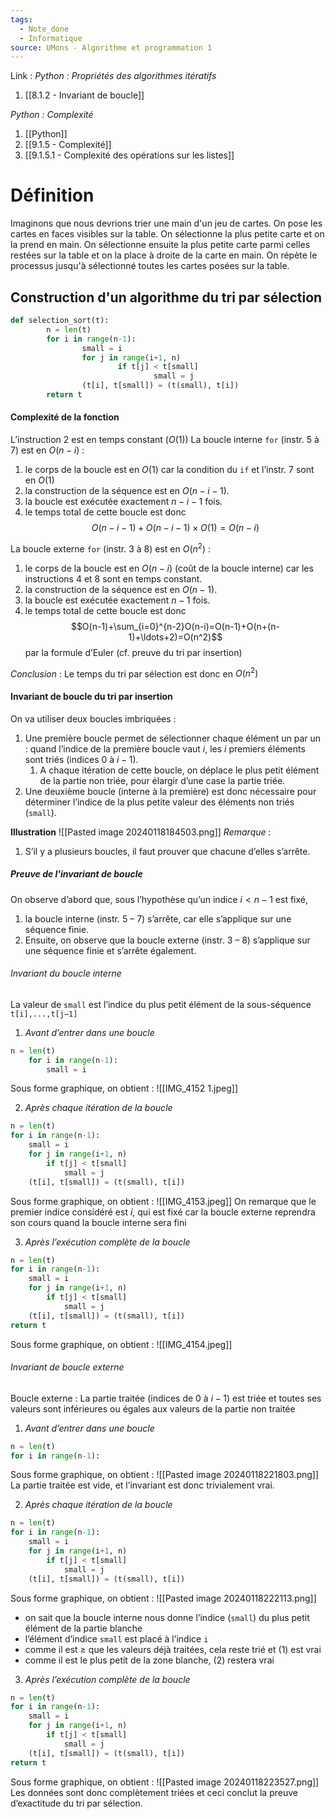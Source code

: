 ```yaml
---
tags:
  - Note_done
  - Informatique
source: UMons - Algorithme et programmation 1
---
```


Link :
_Python : Propriétés des algorithmes itératifs_
1. [[8.1.2 - Invariant de boucle]]

_Python : Complexité_
1. [[Python]]
2. [[9.1.5 - Complexité]]
3. [[9.1.5.1 - Complexité des opérations sur les listes]]

# Définition
Imaginons que nous devrions trier une main d'un jeu de cartes.
On pose les cartes en faces visibles sur la table.
On sélectionne la plus petite carte et on la prend en main.
On sélectionne ensuite la plus petite carte parmi celles restées sur la table et on la place à droite de la carte en main.
On répète le processus jusqu'à sélectionné toutes les cartes posées sur la table.

## Construction d'un algorithme du tri par sélection
```python
def selection_sort(t):
		n = len(t)
		for i in range(n-1):
				small = i
				for j in range(i+1, n)
						if t[j] < t[small]
								small = j
				(t[i], t[small]) = (t(small), t[i])
		return t
```

#### Complexité de la fonction
L’instruction 2 est en temps constant $(O(1))$
La boucle interne `for` (instr. 5 à 7) est en $O(n−i)$ :
1. le corps de la boucle est en $O(1)$ car la condition du `if` et l’instr. 7 sont en $O(1)$
2. la construction de la séquence est en $O(n−i −1)$.
3. la boucle est exécutée exactement $n−i −1$ fois.
4. le temps total de cette boucle est donc $$O(n−i −1) +O(n−i −1)×O(1) = O(n−i)$$

La boucle externe `for` (instr. 3 à 8) est en $O(n^2 )$ :
1. le corps de la boucle est en $O(n−i)$ (coût de la boucle interne) car les instructions 4 et 8 sont en temps constant.
2. la construction de la séquence est en $O(n−1)$.
3. la boucle est exécutée exactement $n−1$ fois.
4. le temps total de cette boucle est donc $$O(n-1)+\sum_{i=0}^{n-2}O(n-i)=O(n-1)+O(n+(n-1)+\ldots+2)=O(n^2)$$ par la formule d’Euler (cf. preuve du tri par insertion)

_Conclusion_ : Le temps du tri par sélection est donc en $O(n^2 )$

#### Invariant de boucle du tri par insertion
On va utiliser deux boucles imbriquées : 
1. Une première boucle permet de sélectionner chaque élément un par un : quand l’indice de la première boucle vaut $i$, les $i$ premiers éléments sont triés (indices 0 à $i −1$). 
	1. A chaque itération de cette boucle, on déplace le plus petit élément de la partie non triée, pour élargir d’une case la partie triée. 
2. Une deuxième boucle (interne à la première) est donc nécessaire pour déterminer l’indice de la plus petite valeur des éléments non triés (`small`).

**Illustration**
![[Pasted image 20240118184503.png]]
_Remarque_ :
1. S’il y a plusieurs boucles, il faut prouver que chacune d’elles s’arrête.

##### Preuve de l'invariant de boucle
On observe d’abord que, sous l’hypothèse qu’un indice $i < n−1$ est fixé, 
1. la boucle interne (instr. 5 – 7) s’arrête, car elle s’applique sur une séquence finie. 
2. Ensuite, on observe que la boucle externe (instr. 3 – 8) s’applique sur une séquence finie et s’arrête également.

###### Invariant du boucle interne 
La valeur de `small` est l’indice du plus petit élément de la sous-séquence `t[i],...,t[j−1]`

1. _Avant d’entrer dans une boucle_ 
```python
n = len(t)
	for i in range(n-1):
		small = i
```
Sous forme graphique, on obtient :
![[IMG_4152 1.jpeg]]

2. _Après chaque itération de la boucle_
```python
n = len(t)
for i in range(n-1):
	small = i
	for j in range(i+1, n)
		if t[j] < t[small]
			small = j
	(t[i], t[small]) = (t(small), t[i])
```
Sous forme graphique, on obtient :
![[IMG_4153.jpeg]]
On remarque que le premier indice considéré est $i$, qui est fixé car la boucle externe reprendra son cours quand la boucle interne sera fini 

3. _Après l’exécution complète de la boucle_
```python
n = len(t)
for i in range(n-1):
	small = i
	for j in range(i+1, n)
		if t[j] < t[small]
			small = j
	(t[i], t[small]) = (t(small), t[i])
return t
```
Sous forme graphique, on obtient :
![[IMG_4154.jpeg]]

###### Invariant de boucle externe
Boucle externe : La partie traitée (indices de 0 à $i −1$) est triée et toutes ses valeurs sont inférieures ou égales aux valeurs de la partie non traitée

1. _Avant d’entrer dans une boucle_ 
```python
n = len(t)
for i in range(n-1):
```
Sous forme graphique, on obtient :
![[Pasted image 20240118221803.png]]
La partie traitée est vide, et l’invariant est donc trivialement vrai.

2. _Après chaque itération de la boucle_
```python
n = len(t)
for i in range(n-1):
	small = i
	for j in range(i+1, n)
		if t[j] < t[small]
			small = j
	(t[i], t[small]) = (t(small), t[i])
```
Sous forme graphique, on obtient :
![[Pasted image 20240118222113.png]]
- on sait que la boucle interne nous donne l’indice (`small`) du plus petit élément de la partie blanche 
- l’élément d’indice `small` est placé à l’indice `i` 
- comme il est $≥$ que les valeurs déjà traitées, cela reste trié et (1) est vrai 
- comme il est le plus petit de la zone blanche, (2) restera vrai

3. _Après l’exécution complète de la boucle_
```python
n = len(t)
for i in range(n-1):
	small = i
	for j in range(i+1, n)
		if t[j] < t[small]
			small = j
	(t[i], t[small]) = (t(small), t[i])
return t
```
Sous forme graphique, on obtient :
![[Pasted image 20240118223527.png]]
Les données sont donc complètement triées et ceci conclut la preuve d’exactitude du tri par sélection.